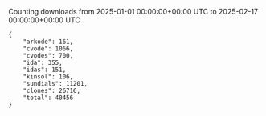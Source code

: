 
Counting downloads from 2025-01-01 00:00:00+00:00 UTC to 2025-02-17 00:00:00+00:00 UTC

```
{
    "arkode": 161,
    "cvode": 1066,
    "cvodes": 700,
    "ida": 355,
    "idas": 151,
    "kinsol": 106,
    "sundials": 11201,
    "clones": 26716,
    "total": 40456
}
```
